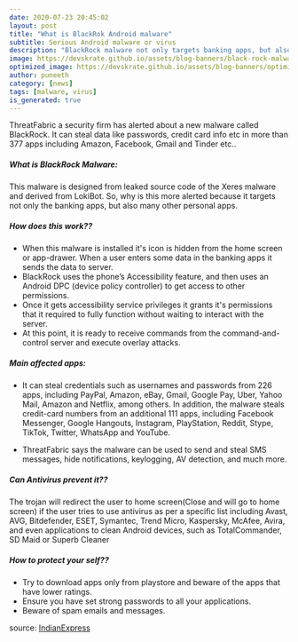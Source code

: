 ```yaml
---
date: 2020-07-23 20:45:02
layout: post
title: "What is BlackRok Android malware"
subtitle: Serious Android malware or virus
description: "BlackRock malware not only targets banking apps, but also many popular personal apps like amazon, messenger etc.."
image: https://devskrate.github.io/assets/blog-banners/black-rock-malware-2020.jpg
optimized_image: https://devskrate.github.io/assets/blog-banners/optimized/black-rock-malware-2020.webp
author: puneeth
category: [news]
tags: [malware, virus]
is_generated: true
---
```


ThreatFabric a security firm has alerted about a new malware called BlackRock. It can steal data like passwords, credit card info etc in more than 377 apps including Amazon, Facebook, Gmail and Tinder etc..

##### What is BlackRock Malware:

This malware is designed from leaked source code of the Xeres malware and derived from LokiBot. So, why is this more alerted because it targets not only the banking apps, but also many other personal apps.

##### How does this work??
+ When this malware is installed it's icon is hidden from the home screen or app-drawer. When a user enters some data in the banking apps it sends the data to server.
+ BlackRock uses the phone’s Accessibility feature, and then uses an Android DPC (device policy controller) to get access to other permissions.
+ Once it gets accessibility service privileges it grants it's permissions that it required to fully function without waiting to interact with the server.
+ At this point, it is ready to receive commands from the command-and-control server and execute overlay attacks.

##### Main affected apps:
+ It can steal credentials such as usernames and passwords from 226 apps, including PayPal, Amazon, eBay, Gmail, Google Pay, Uber, Yahoo Mail, Amazon and Netflix, among others. In addition, the malware steals credit-card numbers from an additional 111 apps, including Facebook Messenger, Google Hangouts, Instagram, PlayStation, Reddit, Stype, TikTok, Twitter, WhatsApp and YouTube.

+ ThreatFabric says the malware can be used to send and steal SMS messages, hide notifications, keylogging, AV detection, and much more.

##### Can Antivirus prevent it??

The trojan will redirect the user to home screen(Close and will go to home screen) if the user tries to use antivirus as per a specific list including Avast, AVG, Bitdefender, ESET, Symantec, Trend Micro, Kaspersky, McAfee, Avira, and even applications to clean Android devices, such as TotalCommander, SD Maid or Superb Cleaner

##### How to protect your self??
+ Try to download apps only from playstore and beware of the apps that have lower ratings. 
+ Ensure you have set strong passwords to all your applications.
+ Beware of spam emails and messages.

source: [IndianExpress](https://indianexpress.com/article/explained/blackrock-android-malware-337-apps-data-privacy-6513223/lite/)
